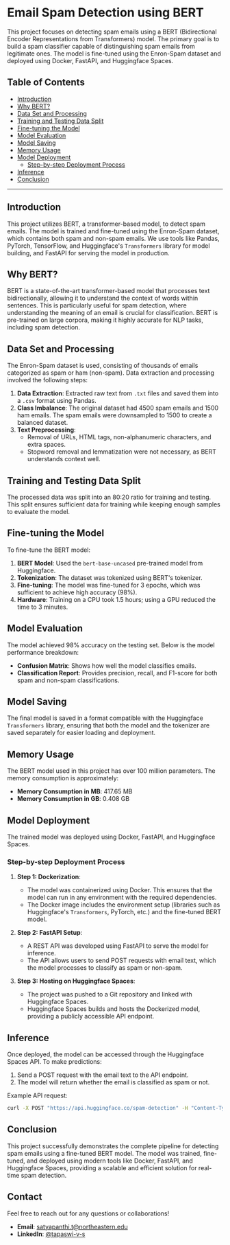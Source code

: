 # Email Spam Detection using BERT

This project focuses on detecting spam emails using a BERT (Bidirectional Encoder Representations from Transformers) model. The primary goal is to build a spam classifier capable of distinguishing spam emails from legitimate ones. The model is fine-tuned using the Enron-Spam dataset and deployed using Docker, FastAPI, and Huggingface Spaces.

## Table of Contents
- [Introduction](#introduction)
- [Why BERT?](#why-bert)
- [Data Set and Processing](#data-set-and-processing)
- [Training and Testing Data Split](#training-and-testing-data-split)
- [Fine-tuning the Model](#fine-tuning-the-model)
- [Model Evaluation](#model-evaluation)
- [Model Saving](#model-saving)
- [Memory Usage](#memory-usage)
- [Model Deployment](#model-deployment)
  - [Step-by-step Deployment Process](#step-by-step-deployment-process)
- [Inference](#inference)
- [Conclusion](#conclusion)

---

## Introduction
This project utilizes BERT, a transformer-based model, to detect spam emails. The model is trained and fine-tuned using the Enron-Spam dataset, which contains both spam and non-spam emails. We use tools like Pandas, PyTorch, TensorFlow, and Huggingface's `Transformers` library for model building, and FastAPI for serving the model in production.

## Why BERT?
BERT is a state-of-the-art transformer-based model that processes text bidirectionally, allowing it to understand the context of words within sentences. This is particularly useful for spam detection, where understanding the meaning of an email is crucial for classification. BERT is pre-trained on large corpora, making it highly accurate for NLP tasks, including spam detection.

## Data Set and Processing
The Enron-Spam dataset is used, consisting of thousands of emails categorized as spam or ham (non-spam). Data extraction and processing involved the following steps:

1. **Data Extraction**: Extracted raw text from `.txt` files and saved them into a `.csv` format using Pandas.
2. **Class Imbalance**: The original dataset had 4500 spam emails and 1500 ham emails. The spam emails were downsampled to 1500 to create a balanced dataset.
3. **Text Preprocessing**: 
    - Removal of URLs, HTML tags, non-alphanumeric characters, and extra spaces.
    - Stopword removal and lemmatization were not necessary, as BERT understands context well.

## Training and Testing Data Split
The processed data was split into an 80:20 ratio for training and testing. This split ensures sufficient data for training while keeping enough samples to evaluate the model.

## Fine-tuning the Model
To fine-tune the BERT model:
1. **BERT Model**: Used the `bert-base-uncased` pre-trained model from Huggingface.
2. **Tokenization**: The dataset was tokenized using BERT's tokenizer.
3. **Fine-tuning**: The model was fine-tuned for 3 epochs, which was sufficient to achieve high accuracy (98%).
4. **Hardware**: Training on a CPU took 1.5 hours; using a GPU reduced the time to 3 minutes.

## Model Evaluation
The model achieved 98% accuracy on the testing set. Below is the model performance breakdown:
- **Confusion Matrix**: Shows how well the model classifies emails.
- **Classification Report**: Provides precision, recall, and F1-score for both spam and non-spam classifications.

## Model Saving
The final model is saved in a format compatible with the Huggingface `Transformers` library, ensuring that both the model and the tokenizer are saved separately for easier loading and deployment.

## Memory Usage
The BERT model used in this project has over 100 million parameters. The memory consumption is approximately:
- **Memory Consumption in MB**: 417.65 MB
- **Memory Consumption in GB**: 0.408 GB

## Model Deployment
The trained model was deployed using Docker, FastAPI, and Huggingface Spaces.

### Step-by-step Deployment Process
1. **Step 1: Dockerization**:
    - The model was containerized using Docker. This ensures that the model can run in any environment with the required dependencies.
    - The Docker image includes the environment setup (libraries such as Huggingface's `Transformers`, PyTorch, etc.) and the fine-tuned BERT model.

2. **Step 2: FastAPI Setup**:
    - A REST API was developed using FastAPI to serve the model for inference.
    - The API allows users to send POST requests with email text, which the model processes to classify as spam or non-spam.

3. **Step 3: Hosting on Huggingface Spaces**:
    - The project was pushed to a Git repository and linked with Huggingface Spaces.
    - Huggingface Spaces builds and hosts the Dockerized model, providing a publicly accessible API endpoint.

## Inference
Once deployed, the model can be accessed through the Huggingface Spaces API. To make predictions:
1. Send a POST request with the email text to the API endpoint.
2. The model will return whether the email is classified as spam or not.

Example API request:
```bash
curl -X POST "https://api.huggingface.co/spam-detection" -H "Content-Type: application/json" -d '{"email": "You have won $1000!"}'
```

## Conclusion

This project successfully demonstrates the complete pipeline for detecting spam emails using a fine-tuned BERT model. The model was trained, fine-tuned, and deployed using modern tools like Docker, FastAPI, and Huggingface Spaces, providing a scalable and efficient solution for real-time spam detection.


## Contact
Feel free to reach out for any questions or collaborations!

- **Email**: [satyapanthi.t@northeastern.edu](mailto:satyapanthi.t@northeastern.edu)
- **LinkedIn**: [@tapaswi-v-s](https://www.linkedin.com/in/tapaswi-v-s/)